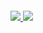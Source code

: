<!DOCTYPE html>
<html lang="en">
<head>
    <meta charset="UTF-8">
    <meta name="viewport" content="width=device-width, initial-scale=1.0">
    <style>
        *{
            margin: 0;
            padding: 0;
            font-family: "ＭＳ Ｐゴシック"; 
            font-weight: bold;
            font-size: medium;
        }
        body{
            max-width: 400px;
            max-height: 200px;
            background: url("/workspaces/Eel-Aig-gYuh/image/wallpaper.gif") no-repeat;
        }
        .banner{
            padding: 20px;
        }
        .banner, a, img {
            margin-top: 200px;
        }
    </style>
</head>
<body>
    <div class="container">
        <div class="banner">
            <a href="https://www.linkedin.com/in/huy-l%C3%AA-0871a92b8/">
                <img src="https://img.shields.io/badge/Linkedin-%231DA1F2.svg?style=for-the-badge&logo=Linkedin&logoColor=white">
            </a>
            <a href="https://www.instagram.com/nhois031/">
                <img src="https://img.shields.io/badge/Instagram-%23E4405F.svg?style=for-the-badge&logo=Instagram&logoColor=white">                    
            </a>
        </div>
    </div>
</body>
</html>
